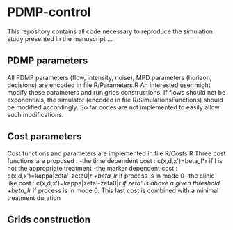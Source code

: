 # PDMP-control

This repository contains all code necessary to reproduce the simulation study presented in the manuscript ...

## PDMP parameters

All PDMP parameters (flow, intensity, noise), MPD parameters (horizon, decisions) are encoded in file R/Parameters.R
An interested user might modify these parameters and run grids constructions. If flows should not be exponentials, the simulator (encoded in file R/SimulationsFunctions) should be modified accordingly. So far codes are not implemented to easily allow such modifications.

## Cost parameters

Cost functions and parameters are implemented in file R/Costs.R
Three cost functions are proposed : 
-the time dependent cost : c(x,d,x')=beta_l*r if l is not the appropriate treatment
-the marker dependent cost : c(x,d,x')=kappa|zeta'-zeta0|*r +beta_l*r  if process is in mode 0
-the clinic-like cost : c(x,d,x')=kappa|zeta'-zeta0|*r if zeta' is above a given threshold +beta_l*r if process is in mode 0. 
This last cost is combined with a minimal treatment duration

## Grids construction
